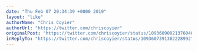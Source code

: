 ```yaml
---
date: "Thu Feb 07 20:34:39 +0000 2019"
layout: "like"
authorName: "Chris Coyier"
authorUrl: "https://twitter.com/chriscoyier"
originalPost: "https://twitter.com/chriscoyier/status/1093609002137604097"
inReplyTo: "https://twitter.com/chriscoyier/status/1093607391382228992"
---
```


